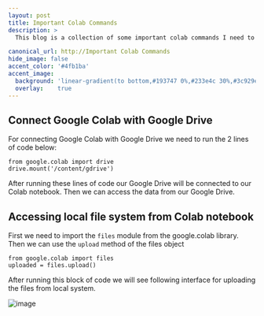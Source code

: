 ```yaml
---
layout: post
title: Important Colab Commands
description: >
  This blog is a collection of some important colab commands I need to use for training ML or DL models.

canonical_url: http://Important Colab Commands
hide_image: false
accent_color: '#4fb1ba'
accent_image:
  background: 'linear-gradient(to bottom,#193747 0%,#233e4c 30%,#3c929e 50%,#d5d5d4 70%,#cdccc8 100%)'
  overlay:    true
---
```

## Connect Google Colab with Google Drive 

For connecting Google Colab with Google Drive we need to run the 2 lines of code below:

```pyhon
from google.colab import drive
drive.mount('/content/gdrive')
```
After running these lines of code our Google Drive will be connected to our Colab notebook. Then we can access the data from our Google Drive.

## Accessing local file system from Colab notebook

First we need to import the `files` module from the google.colab library. Then we can use the `upload` method of the files object

```pyhon
from google.colab import files
uploaded = files.upload()
```
After running this block of code we will see following interface for uploading the files from local system.

![image](https://user-images.githubusercontent.com/37147511/168416437-325ed998-a878-4321-b132-9b526a86da37.png)

